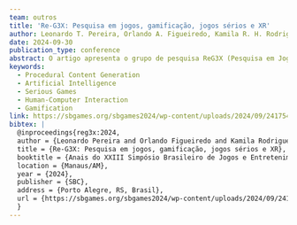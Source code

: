 ```yaml
---
team: outros
title: 'Re-G3X: Pesquisa em jogos, gamificação, jogos sérios e XR'
author: Leonardo T. Pereira, Orlando A. Figueiredo, Kamila R. H. Rodrigues, Kalinka C. Branco, Claudio F. M. Toledo
date: 2024-09-30
publication_type: conference
abstract: O artigo apresenta o grupo de pesquisa ReG3X (Pesquisa em Jogos, Gamificaçao, Jogos Sérios, e Realidade Estendida) Este é um grupo recente, criado com a parceria do ICMC-USP e IGCE-UNESP, bem como parceiros de outros institutos. O grupo de pesquisa sobre geraçao procedural de conteúdo e outros usos de Inteligência Artificial, Engenharia de Software, Interaçao Humano-Computador em jogos, além de jogos sérios e gamificaç ao. Apesar de recente, o grupo tem publicaçoes em revistas como Expert System with Applications, Soft Applied Computing, IEEE Transactions on Games e Interacting with Computers, e conferências como like IEEE Conference on Games, Congress on Evolutionary Computation, CHI Conference on Human Factors in Computing Systems e SBGames.
keywords:
  - Procedural Content Generation
  - Artificial Intelligence
  - Serious Games
  - Human-Computer Interaction
  - Gamification
link: https://sbgames.org/sbgames2024/wp-content/uploads/2024/09/241754_2.pdf
bibtex: |
  @inproceedings{reg3x:2024,
  author = {Leonardo Pereira and Orlando Figueiredo and Kamila Rodrigues and Kalinka Branco and Claudio Toledo},
  title = {Re-G3X: Pesquisa em jogos, gamificação, jogos sérios e XR},
  booktitle = {Anais do XXIII Simpósio Brasileiro de Jogos e Entretenimento Digital},
  location = {Manaus/AM},
  year = {2024},
  publisher = {SBC},
  address = {Porto Alegre, RS, Brasil},
  url = {https://sbgames.org/sbgames2024/wp-content/uploads/2024/09/241754_2.pdf}
  }
---
```

